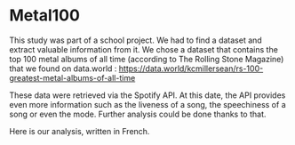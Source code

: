 # Metal100

This study was part of a school project. We had to find a dataset and extract valuable information from it. We chose a dataset that contains the top 100 metal albums of all time (according to The Rolling Stone Magazine) that we found on data.world : https://data.world/kcmillersean/rs-100-greatest-metal-albums-of-all-time

These data were retrieved via the Spotify API. At this date, the API provides even more information such as the liveness of a song, the speechiness of a song or even the mode. Further analysis could be done thanks to that.

Here is our analysis, written in French.
